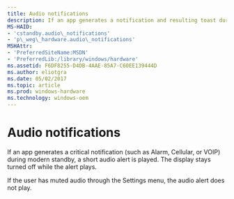 ```yaml
---
title: Audio notifications
description: If an app generates a notification and resulting toast during modern standby, a short audio alert is played. The display stays turned off while the alert plays.
MS-HAID:
- 'cstandby.audio\_notifications'
- 'p\_weg\_hardware.audio\_notifications'
MSHAttr:
- 'PreferredSiteName:MSDN'
- 'PreferredLib:/library/windows/hardware'
ms.assetid: F6DF8255-D4DB-4AAE-85A7-C60EE139444D
ms.author: eliotgra
ms.date: 05/02/2017
ms.topic: article
ms.prod: windows-hardware
ms.technology: windows-oem
---
```


# Audio notifications


If an app generates a critical notification (such as Alarm, Cellular, or VOIP) during modern standby, a short audio alert is played. The display stays turned off while the alert plays.

If the user has muted audio through the Settings menu, the audio alert does not play.

 

 






